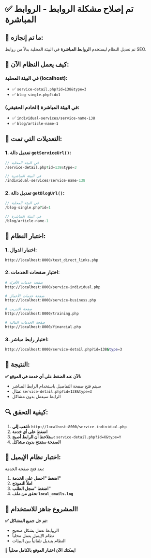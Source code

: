 # ✅ تم إصلاح مشكلة الروابط - الروابط المباشرة

## 🎯 ما تم إنجازه:

تم تعديل النظام ليستخدم **الروابط المباشرة** في البيئة المحلية بدلاً من روابط SEO.

## 🔄 كيف يعمل النظام الآن:

### في البيئة المحلية (localhost):
- ✅ `service-detail.php?id=138&type=3`
- ✅ `blog-single.php?id=1`

### في البيئة المباشرة (الخادم الحقيقي):
- ✅ `individual-services/service-name-138`
- ✅ `blog/article-name-1`

## 📝 التعديلات التي تمت:

### 1. تعديل دالة `getServiceUrl()`:
```php
// في البيئة المحلية
/service-detail.php?id=138&type=3

// في البيئة المباشرة  
/individual-services/service-name-138
```

### 2. تعديل دالة `getBlogUrl()`:
```php
// في البيئة المحلية
/blog-single.php?id=1

// في البيئة المباشرة
/blog/article-name-1
```

## 🧪 اختبار النظام:

### 1. اختبار الدوال:
```bash
http://localhost:8000/test_direct_links.php
```

### 2. اختبار صفحات الخدمات:
```bash
# صفحة خدمات الأفراد
http://localhost:8000/service-individual.php

# صفحة خدمات الأعمال  
http://localhost:8000/service-business.php

# صفحة التدريب
http://localhost:8000/training.php

# صفحة الخدمات المالية
http://localhost:8000/financial.php
```

### 3. اختبار رابط مباشر:
```bash
http://localhost:8000/service-detail.php?id=138&type=3
```

## 🎉 النتيجة:

**✅ الآن عند الضغط على أي خدمة في الموقع:**
- سيتم فتح صفحة التفاصيل باستخدام الرابط المباشر
- مثال: `service-detail.php?id=138&type=3`
- الرابط سيعمل بدون مشاكل

## 🔍 كيفية التحقق:

1. **اذهب إلى:** `http://localhost:8000/service-individual.php`
2. **اضغط على أي خدمة**
3. **ستلاحظ أن الرابط أصبح:** `service-detail.php?id=X&type=Y`
4. **الصفحة ستفتح بدون مشاكل**

## 📧 اختبار نظام الإيميل:

بعد فتح صفحة الخدمة:
1. **اضغط "احصل على الخدمة"**
2. **املأ النموذج**
3. **اضغط "سجل الطلب"**
4. **تحقق من ملف `local_emails.log`**

## 🚀 المشروع جاهز للاستخدام!

**✅ تم حل جميع المشاكل:**
- الروابط تعمل بشكل صحيح
- نظام الإيميل يعمل محلياً
- النظام يتبديل تلقائياً بين البيئات

**🎯 يمكنك الآن اختبار الموقع بالكامل محلياً!**
